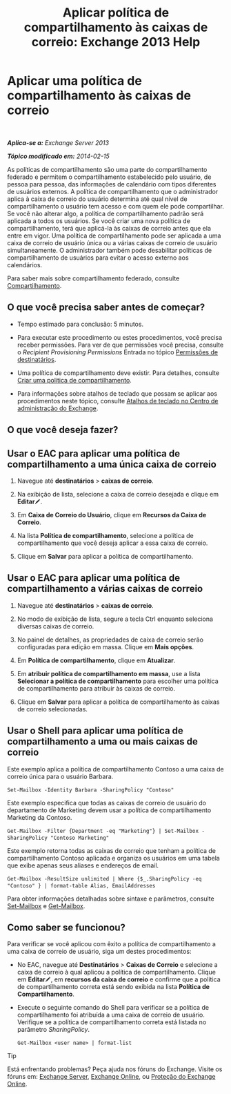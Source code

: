 ﻿---
title: 'Aplicar política de compartilhamento às caixas de correio: Exchange 2013 Help'
TOCTitle: Aplicar uma política de compartilhamento às caixas de correio
ms:assetid: dd4cc765-8469-4176-bb6e-d5b0f5235927
ms:mtpsurl: https://technet.microsoft.com/pt-br/library/JJ657501(v=EXCHG.150)
ms:contentKeyID: 50486854
ms.date: 05/22/2018
mtps_version: v=EXCHG.150
ms.translationtype: MT
---

# Aplicar uma política de compartilhamento às caixas de correio

 

_**Aplica-se a:** Exchange Server 2013_

_**Tópico modificado em:** 2014-02-15_

As políticas de compartilhamento são uma parte do compartilhamento federado e permitem o compartilhamento estabelecido pelo usuário, de pessoa para pessoa, das informações de calendário com tipos diferentes de usuários externos. A política de compartilhamento que o administrador aplica à caixa de correio do usuário determina até qual nível de compartilhamento o usuário tem acesso e com quem ele pode compartilhar. Se você não alterar algo, a política de compartilhamento padrão será aplicada a todos os usuários. Se você criar uma nova política de compartilhamento, terá que aplicá-la às caixas de correio antes que ela entre em vigor. Uma política de compartilhamento pode ser aplicada a uma caixa de correio de usuário única ou a várias caixas de correio de usuário simultaneamente. O administrador também pode desabilitar políticas de compartilhamento de usuários para evitar o acesso externo aos calendários.

Para saber mais sobre compartilhamento federado, consulte [Compartilhamento](sharing-exchange-2013-help.md).

## O que você precisa saber antes de começar?

  - Tempo estimado para conclusão: 5 minutos.

  - Para executar este procedimento ou estes procedimentos, você precisa receber permissões. Para ver de que permissões você precisa, consulte o *Recipient Provisioning Permissions* Entrada no tópico [Permissões de destinatários](recipients-permissions-exchange-2013-help.md).

  - Uma política de compartilhamento deve existir. Para detalhes, consulte [Criar uma política de compartilhamento](create-a-sharing-policy-exchange-2013-help.md).

  - Para informações sobre atalhos de teclado que possam se aplicar aos procedimentos neste tópico, consulte [Atalhos de teclado no Centro de administração do Exchange](keyboard-shortcuts-in-the-exchange-admin-center-exchange-online-protection-help.md).

## O que você deseja fazer?

## Usar o EAC para aplicar uma política de compartilhamento a uma única caixa de correio

1.  Navegue até **destinatários** \> **caixas de correio**.

2.  Na exibição de lista, selecione a caixa de correio desejada e clique em **Editar**![Ícone de edição](images/JJ218640.6f53ccb2-1f13-4c02-bea0-30690e6ea71d(EXCHG.150).gif "Ícone de edição").

3.  Em **Caixa de Correio do Usuário**, clique em **Recursos da Caixa de Correio**.

4.  Na lista **Política de compartilhamento**, selecione a política de compartilhamento que você deseja aplicar a essa caixa de correio.

5.  Clique em **Salvar** para aplicar a política de compartilhamento.

## Usar o EAC para aplicar uma política de compartilhamento a várias caixas de correio

1.  Navegue até **destinatários** \> **caixas de correio**.

2.  No modo de exibição de lista, segure a tecla Ctrl enquanto seleciona diversas caixas de correio.

3.  No painel de detalhes, as propriedades de caixa de correio serão configuradas para edição em massa. Clique em **Mais opções**.

4.  Em **Política de compartilhamento**, clique em **Atualizar**.

5.  Em **atribuir política de compartilhamento em massa**, use a lista **Selecionar a política de compartilhamento** para escolher uma política de compartilhamento para atribuir às caixas de correio.

6.  Clique em **Salvar** para aplicar a política de compartilhamento às caixas de correio selecionadas.

## Usar o Shell para aplicar uma política de compartilhamento a uma ou mais caixas de correio

Este exemplo aplica a política de compartilhamento Contoso a uma caixa de correio única para o usuário Barbara.

    Set-Mailbox -Identity Barbara -SharingPolicy "Contoso"

Este exemplo especifica que todas as caixas de correio de usuário do departamento de Marketing devem usar a política de compartilhamento Marketing da Contoso.

    Get-Mailbox -Filter {Department -eq "Marketing"} | Set-Mailbox -SharingPolicy "Contoso Marketing"

Este exemplo retorna todas as caixas de correio que tenham a política de compartilhamento Contoso aplicada e organiza os usuários em uma tabela que exibe apenas seus aliases e endereços de email.

    Get-Mailbox -ResultSize unlimited | Where {$_.SharingPolicy -eq "Contoso" } | format-table Alias, EmailAddresses

Para obter informações detalhadas sobre sintaxe e parâmetros, consulte [Set-Mailbox](https://technet.microsoft.com/pt-br/library/bb123981\(v=exchg.150\)) e [Get-Mailbox](https://technet.microsoft.com/pt-br/library/bb123685\(v=exchg.150\)).

## Como saber se funcionou?

Para verificar se você aplicou com êxito a política de compartilhamento a uma caixa de correio de usuário, siga um destes procedimentos:

  - No EAC, navegue até **Destinatários** \> **Caixas de Correio** e selecione a caixa de correio à qual aplicou a política de compartilhamento. Clique em **Editar**![Ícone de edição](images/JJ218640.6f53ccb2-1f13-4c02-bea0-30690e6ea71d(EXCHG.150).gif "Ícone de edição"), em **recursos da caixa de correio** e confirme que a política de compartilhamento correta está sendo exibida na lista **Política de Compartilhamento**.

  - Execute o seguinte comando do Shell para verificar se a política de compartilhamento foi atribuída a uma caixa de correio de usuário. Verifique se a política de compartilhamento correta está listada no parâmetro *SharingPolicy*.
    
        Get-Mailbox <user name> | format-list


> [!TIP]
> Está enfrentando problemas? Peça ajuda nos fóruns do Exchange. Visite os fóruns em: <A href="https://go.microsoft.com/fwlink/p/?linkid=60612">Exchange Server</A>, <A href="https://go.microsoft.com/fwlink/p/?linkid=267542">Exchange Online</A>, ou <A href="https://go.microsoft.com/fwlink/p/?linkid=285351">Proteção do Exchange Online</A>.


